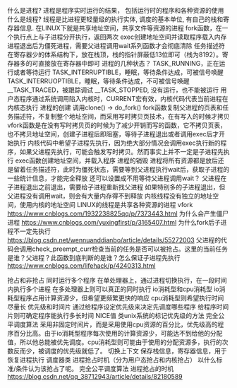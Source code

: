 什么是进程? 进程是程序实时运行的结果， 包括运行时的程序和各种资源的使用
什么是线程? 线程是比进程更轻量级的执行实体, 调度的基本单位, 有自己的栈和寄存器信息. 在LINUX下就是共享地址空间，共享文件等资源的进程
fork函数，在一个执行点上与子进程分开执行，返回两次
exec创建地址空间并读取程序载入内存
进程退出后为僵死进程，需要父进程调用wait系列函数才会彻底清除
任务描述符在寄存器少的体系结构下，放在栈顶，栈的指针屏蔽低13位即可（栈为8192）。寄存器多的可直接放在寄存器中即可
进程的几种状态？
TASK_RUNNING，正在运行或者等待运行
TASK_INTERRUPTIBLE，睡眠，等待条件达成，可被信号唤醒
TASK_INTERRUOPTIBLE，睡眠，等待条件达成，不可被信号唤醒
__TASK_TRACED，被跟踪调试
__TASK_STOPPED, 没有运行，也不能被运行
用户态程序通过系统调用陷入内核时，CURRENT宏有效，内核代码代表当前进程在内核态执行
进程的创建
调用clone() -> do_fork()
fork函数复制父进程的页表和任务描述符，不复制整个地址空间，而采用写时拷贝页技术，在有写入的时候才拷贝
vfork函数是在没有写时拷贝页的时候为了减少开销而写的函数，它不拷贝页表，也不拷贝地址空间，创建子进程后即阻塞，等待子进程退出或者调用exec后才开始执行
内核代码中希望子进程先执行，因为绝大部分情况会调用exec执行新的程序，如果父进程先执行，可能会触发写时拷贝。然而事实上并不一定是子进程先执行
exec函数创建地址空间，并载入程序
进程的销毁
进程将所有资源都是放后还是留着任务描述符，此时为僵死状态，需要等到父进程执行wait后，获取子进程的一些统计信息，才能完全释放
还可以设置成不用等待父进程调用wait？
父进程在子进程退出之前退出，需要给子进程重新找父进程
如果特别多的子进程退出，但父进程没有调用wait，则会有大量内存得不到释放
内核线程没有独立的地址空间，使用内核的地址空间
LINUX的线程是共享各种资源的进程
vfork https://www.cnblogs.com/1932238825qq/p/7373443.html
为什么会产生僵尸进程 https://www.cnblogs.com/yuxingfirst/p/3165407.html
为什么fork后子进程不一定先执行 https://blog.csdn.net/wennuanddianbo/article/details/55272003
父进程的代码会调用check_preempt_curr检查当前的任务是否可以被抢占。这里的当前任务是谁？父进程？此函数到底判断的是谁？怎么保证子进程先执行
https://www.cnblogs.com/lifehack/p/4240313.html


抢占和非抢占
同时运行多个程序
在单处理器上，通过进程切换执行，在一段时间内执行多个进程
在多处理器上则可以真正的同时执行
io消耗型和cpu消耗型
io消耗型程序占用计算资源少，但希望更频繁更快的响应
cpu消耗型则希望执行时间尽量长
优先级和时间片
通过给程序设定优先级来决定先调度哪些程序
给程序时间片则可确定程序能执行多长时间
NICE值
类unix系统的标记优先级的方法
完全公平调度算法
采用非固定时间片，而是采用使用cpu资源的百分比，优先级高的程序百分比高。由于io消耗型程序每次使用的计算资源少，可能达不到给他的分配值，所以他总能被优先调度。cpu消耗型则可能由于使用的分配资源多，执行的次数反而少，被调度的优先级就低了。
切换上下文
保存栈信息，寄存器信息，用于恢复进程执行
调度器类
进程抢占时机（分为用户态抢占和内核抢占）
以什么标准/条件认为该抢占了呢。
完全公平调度算法
进程抢占的时机 https://blog.csdn.net/qq_38712943/article/details/82180589